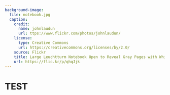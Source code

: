 ```yaml
---
background-image:
  file: notebook.jpg
  caption:
    credit:
      name: johnlaudun
      url: ttps://www.flickr.com/photos/johnlaudun/
    license:
      type: Creative Commons
      url: https://creativecommons.org/licenses/by/2.0/
    source: Flickr
    title: Large Leuchtturm Notebook Open to Reveal Gray Pages with Whitelines
    url: https://flic.kr/p/qhqJjk
---
```


<h1>TEST</h1>
